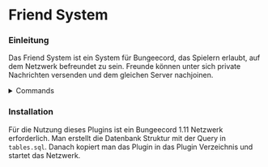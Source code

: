 # Friend System
### Einleitung

Das Friend System ist ein System für Bungeecord, das Spielern erlaubt, auf dem Netzwerk befreundet zu sein. 
Freunde können unter sich private Nachrichten versenden und dem gleichen Server nachjoinen.

<details>
<summary>Commands</summary>

- **/friend list** listet alle Freunde auf.

- **/friend add <Spieler>** sendet eine Freundschaftsanfrage an einen Spieler.

- **/friend remove <Spieler>** enfernt einen Spieler aus seiner Freundesliste.

- **/friend requests** listet alle Freundschaftsanfragen auf.

- **/friend accept <Spieler>** akzeptiert eine Freundschaftsanfrage.

- **/friend deny <Spieler>** lehnt eine Freundschaftsanfrage ab.

- **/friend jump <Spieler>** tritt dem Server eines Freundes bei.

- **/friend togglerequests** schaltet das Attribut um, ob man Freundschaftsanfragen erhalten möchte.

- **/friend togglenotify** schaltet das Attribut um, ob man bei Join oder Leave eines Freundes benachrichtigt wird.

- **/friend togglemessages** schaltet das Attribut um, ob man private Nachrichten erhalten möchte.

- **/friend togglejump** schaltet das Attribut um, ob Freunde dem Spieler nachjoinen können.

- **/msg <Player> <Message>** sendet eine private Nachricht an einen Spieler.

</details>

### Installation

Für die Nutzung dieses Plugins ist ein Bungeecord 1.11 Netzwerk erforderlich. 
Man erstellt die Datenbank Struktur mit der Query in `tables.sql`.
Danach kopiert man das Plugin in das Plugin Verzeichnis und startet das Netzwerk.
